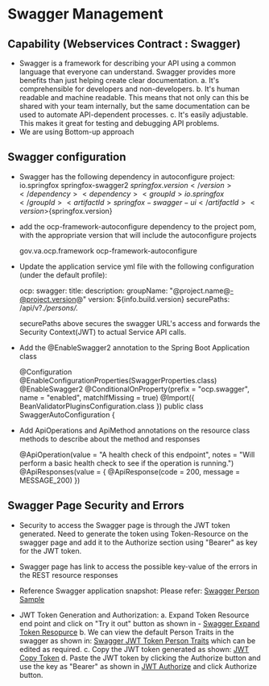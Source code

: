 # Swagger Management

## Capability (Webservices Contract : Swagger)
- Swagger is a framework for describing your API using a common language that everyone can understand. 
Swagger provides more benefits than just helping create clear documentation.
	a. It's comprehensible for developers and non-developers. 
	b. It's human readable and machine readable. This means that not only can this be shared with your team internally, but the same documentation can be used to automate API-dependent processes.
	c. It's easily adjustable. This makes it great for testing and debugging API problems.
- We are using Bottom-up approach 

## Swagger configuration

- Swagger has the following dependency in autoconfigure project:
		<dependency>
	      <groupId>io.springfox</groupId>
	      <artifactId>springfox-swagger2</artifactId>
	      <version>${springfox.version}</version>
	    </dependency>
	    <dependency>
	      <groupId>io.springfox</groupId>
	      <artifactId>springfox-swagger-ui</artifactId>
	      <version>${springfox.version}</version>
	    </dependency>

- add the ocp-framework-autoconfigure dependency to the project pom, with the appropriate version that will 
  include the autoconfigure projects

	<dependency>
        <groupId>gov.va.ocp.framework</groupId>
        <artifactId>ocp-framework-autoconfigure</artifactId>
        <!-- add the appropriate version -->
    </dependency>
    
- Update the application service yml file with the following configuration (under the default profile):

	ocp:
		swagger:
    			title: 
    			description:
    			groupName: "@project.name@-@project.version@"
    			version: ${info.build.version}
    			securePaths: /api/v?.*/persons/.*
    			
   securePaths above secures the swagger URL's access and forwards the Security Context(JWT) to 
   actual Service API calls.  

- Add the @EnableSwagger2 annotation to the Spring Boot Application class 

	@Configuration
	@EnableConfigurationProperties(SwaggerProperties.class)
	@EnableSwagger2
	@ConditionalOnProperty(prefix = "ocp.swagger", name = "enabled", matchIfMissing = true)
	@Import({ BeanValidatorPluginsConfiguration.class })
	public class SwaggerAutoConfiguration {
	
- Add ApiOperations and ApiMethod annotations on the resource class methods to describe about the 
  method and responses
  
  	@ApiOperation(value = "A health check of this endpoint",
			notes = "Will perform a basic health check to see if the operation is running.")
	@ApiResponses(value = {
			@ApiResponse(code = 200, message = MESSAGE_200) })
	
## Swagger Page Security and Errors

- Security to access the Swagger page is through the JWT token generated. Need to generate the token using Token-Resource on the swagger page and add it to the Authorize section using "Bearer" as key for the JWT token.

- Swagger page has link to access the possible key-value of the errors in the REST resource responses

- Reference Swagger application snapshot: Please refer: [Swagger Person Sample](/docs/images/Swagger-Person-Sample.jpg)

- JWT Token Generation and Authorization:
	a. Expand Token Resource end point and click on "Try it out" button as shown in - [Swagger Expand Token Resopurce](/docs/images/Swagger-Expand-Token-Resource.png)
	b. We can view the default Person Traits in the swagger as shown in: [Swagger JWT Token Person Traits](/docs/images/Swagger-JWTToken-PersonTraits.png) which can be edited as required.
	c. Copy the JWT token generated as shown: [JWT Copy Token](/docs/images/Swagger-Copy-JWTToken.png)
	d. Paste the JWT token by clicking the Authorize button and use the key as "Bearer" as shown in [JWT Authorize](/docs/images/Swagger-JWTToken-Bearer.png) and click Authorize button.
